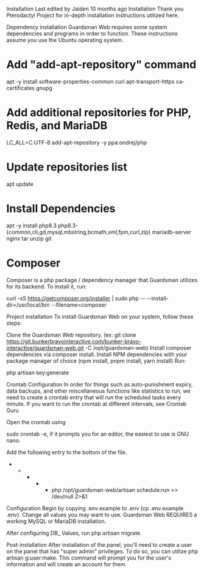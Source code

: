 Installation
Last edited by Jaiden 10 months ago
Installation
Thank you Pterodactyl Project for in-depth installation instructions utilized here.

Dependency installation
Guardsman Web requires some system dependencies and programs in order to function. These instructions assume you use the Ubuntu operating system.

# Add "add-apt-repository" command
apt -y install software-properties-common curl apt-transport-https ca-certificates gnupg

# Add additional repositories for PHP, Redis, and MariaDB
LC_ALL=C.UTF-8 add-apt-repository -y ppa:ondrej/php

# Update repositories list
apt update

# Install Dependencies

apt -y install php8.3 php8.3-{common,cli,gd,mysql,mbstring,bcmath,xml,fpm,curl,zip} mariadb-server nginx tar unzip git

# Composer
Composer is a php package / dependency manager that Guardsman utilizes for its backend. To install it, run: 

curl -sS https://getcomposer.org/installer | sudo php -- --install-dir=/usr/local/bin --filename=composer

Project installation
To install Guardsman Web on your system, follow these steps:

Clone the Guardsman Web repository. (ex: git clone https://git.bunkerbravointeractive.com/bunker-bravo-interactive/guardsman-web.git -C /opt/guardsman-web)
Install composer dependencies via composer install.
Install NPM dependencies with your package manager of choice (npm install, pnpm install, yarn install)
Run:

php artisan key:generate

Crontab Configuration
In order for things such as auto-punishment expiry, data backups, and other miscellaneous functions like statistics to run, we need to create a crontab entry that will run the scheduled tasks every minute. If you want to run the crontab at different intervals, see Crontab Guru

Open the crontab using 

sudo crontab -e, if it prompts you for an editor, the easiest to use is GNU nano.

Add the following entry to the bottom of the file. 

* * * * * php /opt/guardsman-web/artisan schedule:run >> /dev/null 2>&1

Configuration
Begin by copying .env.example to .env (cp .env.example .env). Change all values you may want to use. Guardsman Web REQUIRES a working MySQL or MariaDB installation.

After configuring DB_ Values, run php artisan migrate.

Post-installation
After installation of the panel, you'll need to create a user on the panel that has "super admin" privileges. To do so, you can utilize php artisan g:user:make. This command will prompt you for the user's information and will create an account for them.

